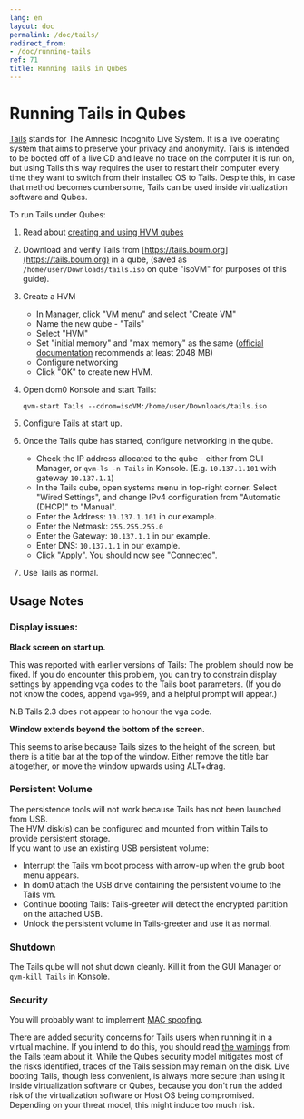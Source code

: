```yaml
---
lang: en
layout: doc
permalink: /doc/tails/
redirect_from:
- /doc/running-tails
ref: 71
title: Running Tails in Qubes
---
```


# Running Tails in Qubes

[Tails](https://tails.boum.org) stands for The Amnesic Incognito Live System. 
It is a live operating system that aims to preserve your privacy and anonymity. 
Tails is intended to be booted off of a live CD and leave no trace on the computer it is run on, but using Tails this way requires the user to restart their computer every time they want to switch from their installed OS to Tails. 
Despite this, in case that method becomes cumbersome, Tails can be used inside virtualization software and Qubes.

To run Tails under Qubes:

1. Read about [creating and using HVM qubes](/doc/hvm/)

2. Download and verify Tails from [https://tails.boum.org](https://tails.boum.org) in a qube, (saved as `/home/user/Downloads/tails.iso` on qube "isoVM" for purposes of this guide).

3. Create a HVM

    - In Manager, click "VM menu" and select "Create VM"
    - Name the new qube - "Tails"
    - Select "HVM"
    - Set "initial memory" and "max memory" as the same ([official documentation](https://tails.boum.org/doc/about/requirements/index.en.html) recommends at least 2048 MB)
    - Configure networking
    - Click "OK" to create new HVM.

4. Open dom0 Konsole and start Tails:

    ```
    qvm-start Tails --cdrom=isoVM:/home/user/Downloads/tails.iso
    ```

5. Configure Tails at start up.

6. Once the Tails qube has started, configure networking in the qube.

    - Check the IP address allocated to the qube - either from GUI Manager, or ```qvm-ls -n Tails``` in Konsole. (E.g. `10.137.1.101` with gateway `10.137.1.1`)
    - In the Tails qube, open systems menu in top-right corner. Select "Wired Settings", and change  IPv4 configuration from "Automatic (DHCP)" to "Manual".
    - Enter the Address:   `10.137.1.101`  in our example.
    - Enter the Netmask:   `255.255.255.0`
    - Enter the Gateway:   `10.137.1.1`  in our example.
    - Enter DNS:           `10.137.1.1`  in our example.
    - Click "Apply". You should now see "Connected".

7. Use Tails as normal.

## Usage Notes

### Display issues:

**Black screen on start up.**

This was reported with earlier versions of Tails: The problem should now be fixed.
If you do encounter this problem, you can try to constrain display settings by appending vga codes to the Tails boot parameters.
(If you do not know the codes, append `vga=999`, and a helpful prompt will appear.)

N.B Tails 2.3 does not appear to honour the vga code.

**Window extends beyond the bottom of the screen.**

This seems to arise because Tails sizes to the height of the screen, but there is a title bar at the top of the window.
Either remove the title bar altogether, or move the window upwards using ALT+drag.

### Persistent Volume

The persistence tools will not work because Tails has not been launched from USB.  
The HVM disk(s) can be configured and mounted from within Tails to provide persistent storage.   
If you want to use an existing USB persistent volume: 

- Interrupt the Tails vm boot process with arrow-up when the grub boot menu appears. 
- In dom0 attach the USB drive containing the persistent volume to the Tails vm. 
- Continue booting Tails: Tails-greeter will detect the encrypted partition on the attached USB. 
- Unlock the persistent volume in Tails-greeter and use it as normal.

### Shutdown

The Tails qube will not shut down cleanly.
Kill it from the GUI Manager or ```qvm-kill Tails``` in Konsole.

### Security

You will probably want to implement [MAC spoofing](/doc/anonymizing-your-mac-address/).

There are added security concerns for Tails users when running it in a virtual machine.
If you intend to do this, you should read [the warnings](https://tails.boum.org/doc/advanced_topics/virtualization/) from the Tails team about it.
While the Qubes security model mitigates most of the risks identified, traces of the Tails session may remain on the disk.
Live booting Tails, though less convenient, is always more secure than using it inside virtualization software or Qubes, because you don't run the added risk of the virtualization software or Host OS being compromised.
Depending on your threat model, this might induce too much risk.
